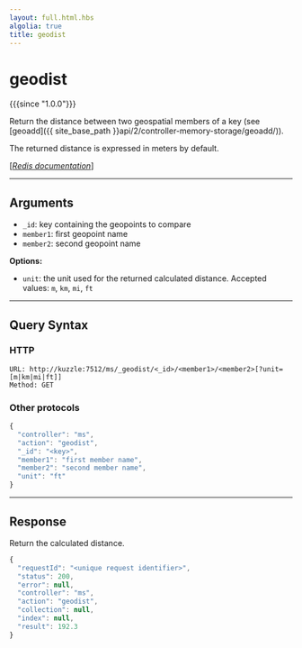 ```yaml
---
layout: full.html.hbs
algolia: true
title: geodist
---
```


# geodist

{{{since "1.0.0"}}}

Return the distance between two geospatial members of a key (see [geoadd]({{ site_base_path }}api/2/controller-memory-storage/geoadd/)).

The returned distance is expressed in meters by default.

[[_Redis documentation_]](https://redis.io/commands/geodist)

---

## Arguments

* `_id`: key containing the geopoints to compare
* `member1`: first geopoint name
* `member2`: second geopoint name

**Options:**

* `unit`: the unit used for the returned calculated distance. Accepted values: `m`, `km`, `mi`, `ft`

---

## Query Syntax

### HTTP

```http
URL: http://kuzzle:7512/ms/_geodist/<_id>/<member1>/<member2>[?unit=[m|km|mi|ft]]
Method: GET
```

### Other protocols

```javascript
{
  "controller": "ms",
  "action": "geodist",
  "_id": "<key>",
  "member1": "first member name",
  "member2": "second member name",
  "unit": "ft"
}
```

---

## Response

Return the calculated distance.

```javascript
{
  "requestId": "<unique request identifier>",
  "status": 200,
  "error": null,
  "controller": "ms",
  "action": "geodist",
  "collection": null,
  "index": null,
  "result": 192.3
}
```
